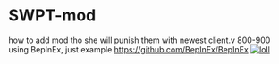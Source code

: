 # SWPT-mod
how to add mod tho she will punish them with newest client.v 800-900 using BepInEx, just example
https://github.com/BepInEx/BepInEx
<a href="https://ibb.co/4SdYDT8"><img src="https://i.ibb.co/M16GjVc/loll.png" alt="loll" border="0"></a>
